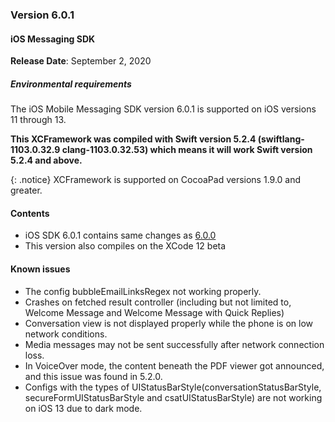 ### Version 6.0.1
#### iOS Messaging SDK

**Release Date**: September 2, 2020

##### Environmental requirements
The iOS Mobile Messaging SDK version 6.0.1 is supported on iOS versions 11 through 13. 

**This XCFramework was compiled with Swift version 5.2.4 (swiftlang-1103.0.32.9 clang-1103.0.32.53) which means it will work Swift version 5.2.4 and above.**

{: .notice} 
XCFramework is supported on CocoaPad versions 1.9.0 and greater.

#### Contents
- iOS SDK 6.0.1 contains same changes as [6.0.0](#version-600)
- This version also compiles on the XCode 12 beta

#### Known issues 
* The config bubbleEmailLinksRegex not working properly.
* Crashes on fetched result controller (including but not limited to, Welcome Message and Welcome Message with Quick Replies)
* Conversation view is not displayed properly while the phone is on low network conditions.
* Media messages may not be sent successfully after network connection loss.
* In VoiceOver mode, the content beneath the PDF viewer got announced, and this issue was found in 5.2.0.
* Configs with the types of UIStatusBarStyle(conversationStatusBarStyle, secureFormUIStatusBarStyle and csatUIStatusBarStyle) are not working on iOS 13 due to dark mode.

